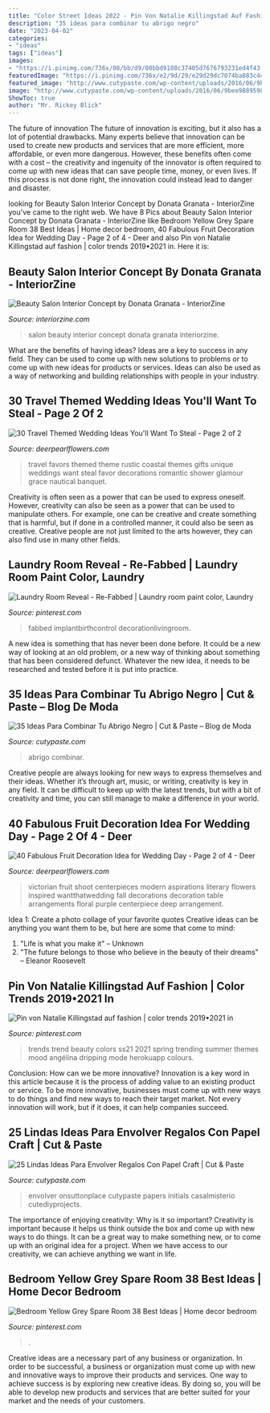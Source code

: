 ```yaml
---
title: "Color Street Ideas 2022 - Pin Von Natalie Killingstad Auf Fashion"
description: "35 ideas para combinar tu abrigo negro"
date: "2023-04-02"
categories:
- "ideas"
tags: ["ideas"]
images:
- "https://i.pinimg.com/736x/08/bb/d9/08bbd9188c37405d7676793231ed4f43.jpg"
featuredImage: "https://i.pinimg.com/736x/e2/9d/29/e29d29dc7074ba883c4c89b1254b1730.jpg"
featured_image: "http://www.cutypaste.com/wp-content/uploads/2016/06/9bee9889598fda42d2cf1c1a1bb0262b.jpg"
image: "http://www.cutypaste.com/wp-content/uploads/2016/06/9bee9889598fda42d2cf1c1a1bb0262b.jpg"
ShowToc: true
author: "Mr. Rickey Blick"
---
```



The future of innovation
The future of innovation is exciting, but it also has a lot of potential drawbacks. Many experts believe that innovation can be used to create new products and services that are more efficient, more affordable, or even more dangerous. However, these benefits often come with a cost – the creativity and ingenuity of the innovator is often required to come up with new ideas that can save people time, money, or even lives. If this process is not done right, the innovation could instead lead to danger and disaster.

	

		
looking for Beauty Salon Interior Concept by Donata Granata - InteriorZine you've came to the right web. We have 8 Pics about Beauty Salon Interior Concept by Donata Granata - InteriorZine like Bedroom Yellow Grey Spare Room 38 Best Ideas | Home decor bedroom, 40 Fabulous Fruit Decoration Idea for Wedding Day - Page 2 of 4 - Deer and also Pin von Natalie Killingstad auf fashion | color trends 2019•2021 in. Here it is:
		
    
## Beauty Salon Interior Concept By Donata Granata - InteriorZine

<img loading=lazy src="https://www.interiorzine.com/wp-content/uploads/2020/04/beauty-salon-interior-concept-3.jpg" onerror="this.onerror=null;this.src='https://tse1.mm.bing.net/th?id=OIP.sOJnoUKx85pvKuM3gMHmcwHaFD&amp;pid=15.1';" alt="Beauty Salon Interior Concept by Donata Granata - InteriorZine">

_Source: interiorzine.com_

>salon beauty interior concept donata granata interiorzine. 

	

What are the benefits of having ideas?
Ideas are a key to success in any field. They can be used to come up with new solutions to problems or to come up with new ideas for products or services. Ideas can also be used as a way of networking and building relationships with people in your industry.

    
## 30 Travel Themed Wedding Ideas You&#039;ll Want To Steal - Page 2 Of 2

<img loading=lazy src="https://www.deerpearlflowers.com/wp-content/uploads/2015/04/rustic-travel-themed-favors.jpg" onerror="this.onerror=null;this.src='https://tse4.mm.bing.net/th?id=OIP.EtYxoTq8B8mLb1TD7a1snAHaLH&amp;pid=15.1';" alt="30 Travel Themed Wedding Ideas You&#039;ll Want To Steal - Page 2 of 2">

_Source: deerpearlflowers.com_

>travel favors themed theme rustic coastal themes gifts unique weddings want steal favor decorations romantic shower glamour grace nautical banquet. 

	

Creativity is often seen as a power that can be used to express oneself. However, creativity can also be seen as a power that can be used to manipulate others. For example, one can be creative and create something that is harmful, but if done in a controlled manner, it could also be seen as creative. Creative people are not just limited to the arts however, they can also find use in many other fields.

    
## Laundry Room Reveal - Re-Fabbed | Laundry Room Paint Color, Laundry

<img loading=lazy src="https://i.pinimg.com/736x/6f/35/0f/6f350f25272030c2fb6ccee7076ac055.jpg" onerror="this.onerror=null;this.src='https://tse3.mm.bing.net/th?id=OIP.XIIow_cWaqc-xtGFnKVHOwHaJ3&amp;pid=15.1';" alt="Laundry Room Reveal - Re-Fabbed | Laundry room paint color, Laundry">

_Source: pinterest.com_

>fabbed implantbirthcontrol decorationlivingroom. 

	

A new idea is something that has never been done before. It could be a new way of looking at an old problem, or a new way of thinking about something that has been considered defunct. Whatever the new idea, it needs to be researched and tested before it is put into practice.

    
## 35 Ideas Para Combinar Tu Abrigo Negro | Cut &amp; Paste – Blog De Moda

<img loading=lazy src="http://www.cutypaste.com/wp-content/uploads/2016/06/9bee9889598fda42d2cf1c1a1bb0262b.jpg" onerror="this.onerror=null;this.src='https://tse2.mm.bing.net/th?id=OIP.HScfIaoXpIxDUQHlMCIy8gHaLH&amp;pid=15.1';" alt="35 Ideas Para Combinar Tu Abrigo Negro | Cut &amp; Paste – Blog de Moda">

_Source: cutypaste.com_

>abrigo combinar. 

	

Creative people are always looking for new ways to express themselves and their ideas. Whether it’s through art, music, or writing, creativity is key in any field. It can be difficult to keep up with the latest trends, but with a bit of creativity and time, you can still manage to make a difference in your world.

    
## 40 Fabulous Fruit Decoration Idea For Wedding Day - Page 2 Of 4 - Deer

<img loading=lazy src="https://www.deerpearlflowers.com/wp-content/uploads/2016/08/fall-deep-purple-and-red-wedding-centerpiece.jpg" onerror="this.onerror=null;this.src='https://tse4.mm.bing.net/th?id=OIP.Hv5VDTIZ9_yNFgXHk6nIiwHaLH&amp;pid=15.1';" alt="40 Fabulous Fruit Decoration Idea for Wedding Day - Page 2 of 4 - Deer">

_Source: deerpearlflowers.com_

>victorian fruit shoot centerpieces modern aspirations literary flowers inspired wantthatwedding fall decorations decoration table arrangements floral purple centerpiece deep arrangement. 

	

Idea 1: Create a photo collage of your favorite quotes
Creative ideas can be anything you want them to be, but here are some that come to mind: 

1. "Life is what you make it" – Unknown
2. "The future belongs to those who believe in the beauty of their dreams" – Eleanor Roosevelt

    
## Pin Von Natalie Killingstad Auf Fashion | Color Trends 2019•2021 In

<img loading=lazy src="https://i.pinimg.com/736x/08/bb/d9/08bbd9188c37405d7676793231ed4f43.jpg" onerror="this.onerror=null;this.src='https://tse4.mm.bing.net/th?id=OIP.9E3yQzjuGf58ToS_Bkeh9wHaKf&amp;pid=15.1';" alt="Pin von Natalie Killingstad auf fashion | color trends 2019•2021 in">

_Source: pinterest.com_

>trends trend beauty colors ss21 2021 spring trending summer themes mood angélina dripping mode herokuapp colours. 

	

Conclusion: How can we be more innovative?
Innovation is a key word in this article because it is the process of adding value to an existing product or service. To be more innovative, businesses must come up with new ways to do things and find new ways to reach their target market. Not every innovation will work, but if it does, it can help companies succeed.

    
## 25 Lindas Ideas Para Envolver Regalos Con Papel Craft | Cut &amp; Paste

<img loading=lazy src="http://www.cutypaste.com/wp-content/uploads/2015/12/efe31129ef61a10e93cccc9b41504c2e.jpg" onerror="this.onerror=null;this.src='https://tse1.mm.bing.net/th?id=OIP.CX1MMfqg4DXum3TUYG2TqwHaLH&amp;pid=15.1';" alt="25 Lindas Ideas Para Envolver Regalos Con Papel Craft | Cut &amp; Paste">

_Source: cutypaste.com_

>envolver onsuttonplace cutypaste papers initials casalmisterio cutediyprojects. 

	

The importance of enjoying creativity: Why is it so important?
Creativity is important because it helps us think outside the box and come up with new ways to do things. It can be a great way to make something new, or to come up with an original idea for a project. When we have access to our creativity, we can achieve anything we want in life.

    
## Bedroom Yellow Grey Spare Room 38 Best Ideas | Home Decor Bedroom

<img loading=lazy src="https://i.pinimg.com/736x/e2/9d/29/e29d29dc7074ba883c4c89b1254b1730.jpg" onerror="this.onerror=null;this.src='https://tse2.mm.bing.net/th?id=OIP.aGRpkTHU6bFduCqM13wjxAAAAA&amp;pid=15.1';" alt="Bedroom Yellow Grey Spare Room 38 Best Ideas | Home decor bedroom">

_Source: pinterest.com_

>. 

	

Creative ideas are a necessary part of any business or organization. In order to be successful, a business or organization must come up with new and innovative ways to improve their products and services. One way to achieve success is by exploring new creative ideas. By doing so, you will be able to develop new products and services that are better suited for your market and the needs of your customers.

